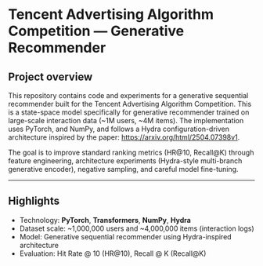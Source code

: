 # Tencent Advertising Algorithm Competition — Generative Recommender

## Project overview

This repository contains code and experiments for a generative sequential recommender built for the Tencent Advertising Algorithm Competition. This is a state-space model specifically for generative recommender trained on large-scale interaction data (~1M users, ~4M items). The implementation uses PyTorch, and NumPy, and follows a Hydra configuration-driven architecture inspired by the paper: https://arxiv.org/html/2504.07398v1.

The goal is to improve standard ranking metrics (HR@10, Recall@K) through feature engineering, architecture experiments (Hydra-style multi-branch generative encoder), negative sampling, and careful model fine-tuning.

---

## Highlights

- Technology: **PyTorch**, **Transformers**, **NumPy**, **Hydra** 
- Dataset scale: ~1,000,000 users and ~4,000,000 items (interaction logs)
- Model: Generative sequential recommender using Hydra-inspired architecture
- Evaluation: Hit Rate @ 10 (HR@10), Recall @ K (Recall@K)




